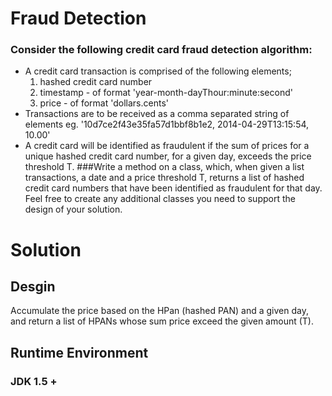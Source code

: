 # Fraud Detection

### Consider the following credit card fraud detection algorithm:
- A credit card transaction is comprised of the following elements; 
  1) hashed credit card number 
  2) timestamp - of format 'year-month-dayThour:minute:second' 
  33) price - of format 'dollars.cents' 
- Transactions are to be received as a comma separated string of elements eg. '10d7ce2f43e35fa57d1bbf8b1e2, 2014-04-29T13:15:54, 10.00' 
- A credit card will be identified as fraudulent if the sum of prices for a unique hashed credit card number, for a given day, exceeds the price threshold T. 
###Write a method on a class, which, when given a list transactions, a date and a price threshold T, returns a list of hashed credit card numbers that have been identified as fraudulent for that day. Feel free to create any additional classes you need to support the design of your solution. 

# Solution
## Desgin
Accumulate the price based on the HPan (hashed PAN) and a given day, and return a list of HPANs whose sum price exceed the given amount (T).

## Runtime Environment
### JDK 1.5 +
